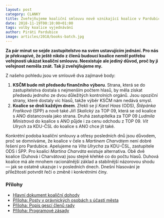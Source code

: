 ```yaml
---
layout: post
category: CLANKY
title: Zveřejňujeme koaliční smlouvu nově vznikající koalice v Pardubicích
date: 2018-11-19T00:10:00+01:00
tags: volby koalice vyjednávání
author: Piráti Pardubice
image: articles/2018/books-batch.jpg
---
```


**Za pár minut se sejde zastupitelstvo na svém ustavujícím jednání. Pro nás je
překvapivé, že ještě nikdo z členů budoucí koalice neměl potřebu veřejnosti
ukázat koaliční smlouvu. Neexistuje ale jediný důvod, proč by ji veřejnost
neměla znát. Tak ji zveřejňujeme my.**

Z našeho pohledu jsou ve smlouvě dva zajímavé body:

1. **KSČM bude mít předsedu finančního výboru**. Strana, která se do
   zastupitelstva dostala s nejmenším počtem hlasů, by měla získat předsedu
   jednoho ze dvou důležitých kontrolních orgánů. Jsou opoziční strany, které
   dostaly víc hlasů, takže výběr KSČM nám nedává smysl.
2. **Koalice se drolí každým dnem**. Zřekli se jí *Karel Haas* (ODS), *Štěpánka
   Fraňková* (SPP) a nově také *Jiří Skalický* za TOP 09, která se od koalice s ANO
   distancovala jako strana. Druhá zastupitelka za TOP 09 *Ludmila Ministrová* do
   koalice s ANO půjde i za cenu odchodu z TOP 09. *Vít Ulrych* za KDU-ČSL do
   koalice s ANO chce jít také.

Konkrétní podoba koaliční smlouvy a otřesy posledních dnů jsou důvodem, proč se
domníváme, že koalice v čele s *Martinem Charvátem* není dobré řešení pro
Pardubice. Apelujeme na *Víta Ulrycha* za KDU-ČSL, zastupitele ODS i SPP. Pro
koalici *Martina Charváta* existuje alternativa. Obě dvě koalice (Duhová i
Charvátova) jsou stejně křehké co do počtu hlasů. Duhová koalice má ale mnohem
racionálnější základ a stabilnější názorovou shodu &mdash; jak se ostatně ukazuje i v
posledních dnech. Dnešní hlasování je příležitostí potvrdit řeči o změně i
konkrétními činy.

### Přílohy

* [Hlavní dokument koaliční dohody](/assets/attachments/koalicni-dohoda-2018-2022.pdf)
* [Příloha: Posty v právnických osobách s účastí města](/assets/attachments/koalicni-dohoda-2018-2022-obsazeni-pravnickych-osob.pdf)
* [Příloha: Popis gescí členů rady](/assets/attachments/koalicni-dohoda-2018-2022-priloha-1-gesce.pdf)
* [Příloha: Programové zásady](/assets/attachments/koalicni-dohoda-2018-2022-priloha-2-programove-zasady.pdf)
